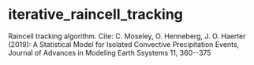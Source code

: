 # iterative_raincell_tracking
Raincell tracking algorithm. Cite: C. Moseley, O. Henneberg, J. O. Haerter (2019):  A Statistical Model for Isolated Convective Precipitation Events, Journal of Advances in Modeling Earth Ssystems 11, 360--375
